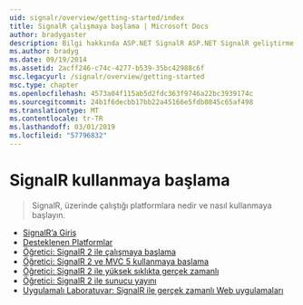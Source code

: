 ```yaml
---
uid: signalr/overview/getting-started/index
title: SignalR çalışmaya başlama | Microsoft Docs
author: bradygaster
description: Bilgi hakkında ASP.NET SignalR ASP.NET SignalR geliştirme gerçek zamanlı web işlevselliği kolaylaştırır ASP.NET geliştiricileri için yeni Kitaplığı ' dir. SignalR BI sağlar...
ms.author: bradyg
ms.date: 09/19/2014
ms.assetid: 2acff246-c74c-4277-b539-35bc42988c6f
msc.legacyurl: /signalr/overview/getting-started
msc.type: chapter
ms.openlocfilehash: 4573a04f115ab5d2fdc363f9746a22bc3939174c
ms.sourcegitcommit: 24b1f6decbb17bb22a45166e5fdb0845c65af498
ms.translationtype: MT
ms.contentlocale: tr-TR
ms.lasthandoff: 03/01/2019
ms.locfileid: "57796832"
---
```

<a name="signalr-getting-started"></a>SignalR kullanmaya başlama
====================
> SignalR, üzerinde çalıştığı platformlara nedir ve nasıl kullanmaya başlayın.


- [SignalR’a Giriş](introduction-to-signalr.md)
- [Desteklenen Platformlar](supported-platforms.md)
- [Öğretici: SignalR 2 ile çalışmaya başlama](tutorial-getting-started-with-signalr.md)
- [Öğretici: SignalR 2 ve MVC 5 kullanmaya başlama](tutorial-getting-started-with-signalr-and-mvc.md)
- [Öğretici: SignalR 2 ile yüksek sıklıkta gerçek zamanlı](tutorial-high-frequency-realtime-with-signalr.md)
- [Öğretici: SignalR 2 ile sunucu yayını](tutorial-server-broadcast-with-signalr.md)
- [Uygulamalı Laboratuvar: SignalR ile gerçek zamanlı Web uygulamaları](real-time-web-applications-with-signalr.md)
